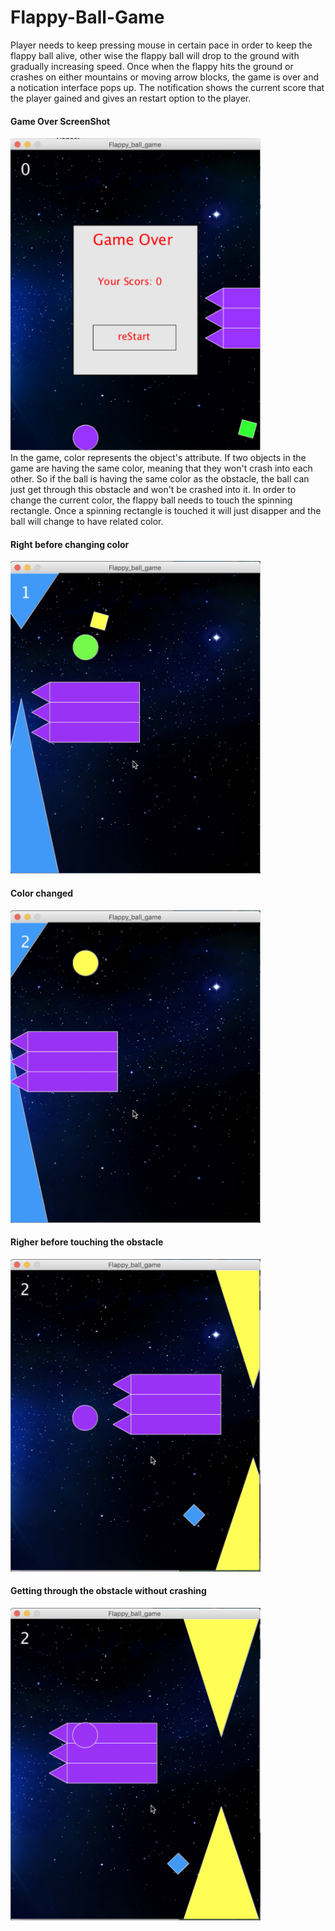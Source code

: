 # Flappy-Ball-Game
Player needs to keep pressing mouse in certain pace in order to keep the flappy ball alive, other wise the flappy ball will drop to the ground with gradually increasing speed. Once when the flappy hits the ground or crashes on either mountains or moving arrow blocks, the game is over and a notication interface pops up. The notification shows the current score that the player gained and gives an restart option to the player. <br />
#### Game Over ScreenShot
<img src="https://github.com/AlexLy1/Flappy-Ball-Game/blob/master/GameOver.png" alt="alt text" width="400" height="500"> <br />
In the game, color represents the object's attribute. If two objects in the game are having the same color, meaning that they won't crash into each other. So if the ball is having the same color as the obstacle, the ball can just get through this obstacle and won't be crashed into it. In order to change the current color, the flappy ball needs to touch the spinning rectangle. Once a spinning rectangle is touched it will just disapper and the ball will change to have related color. <br />
#### Right before changing color
<img src="https://github.com/AlexLy1/Flappy-Ball-Game/blob/master/before_rect.png" alt="alt text" width="400" height="500"> <br />
#### Color changed
<img src="https://github.com/AlexLy1/Flappy-Ball-Game/blob/master/touched_rect.png" alt="alt text" width="400" height="500"> <br />
#### Righer before touching the obstacle
<img src="https://github.com/AlexLy1/Flappy-Ball-Game/blob/master/before_touch.png" alt="alt text" width="400" height="500"> <br />
#### Getting through the obstacle without crashing
<img src="https://github.com/AlexLy1/Flappy-Ball-Game/blob/master/touching.png" alt="alt text" width="400" height="500"> <br />
